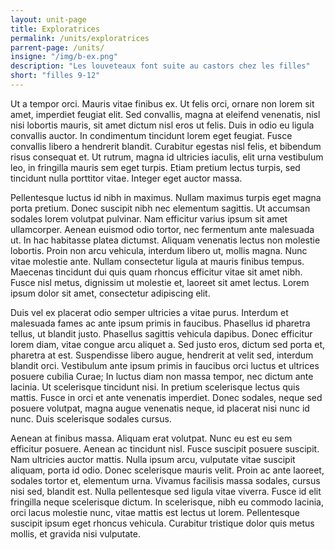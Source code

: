 ```yaml
---
layout: unit-page
title: Exploratrices
permalink: /units/exploratrices
parrent-page: /units/
insigne: "/img/b-ex.png"
description: "Les louveteaux font suite au castors chez les filles"
short: "filles 9-12"
---
```

 
Ut a tempor orci. Mauris vitae finibus ex. Ut felis orci, ornare non lorem sit amet, imperdiet feugiat elit. Sed convallis, magna at eleifend venenatis, nisl nisi lobortis mauris, sit amet dictum nisl eros ut felis. Duis in odio eu ligula convallis auctor. In condimentum tincidunt lorem eget feugiat. Fusce convallis libero a hendrerit blandit. Curabitur egestas nisl felis, et bibendum risus consequat et. Ut rutrum, magna id ultricies iaculis, elit urna vestibulum leo, in fringilla mauris sem eget turpis. Etiam pretium lectus turpis, sed tincidunt nulla porttitor vitae. Integer eget auctor massa.

Pellentesque luctus id nibh in maximus. Nullam maximus turpis eget magna porta pretium. Donec suscipit nibh nec elementum sagittis. Ut accumsan sodales lorem volutpat pulvinar. Nam efficitur varius ipsum sit amet ullamcorper. Aenean euismod odio tortor, nec fermentum ante malesuada ut. In hac habitasse platea dictumst. Aliquam venenatis lectus non molestie lobortis. Proin non arcu vehicula, interdum libero ut, mollis magna. Nunc vitae molestie ante. Nullam consectetur ligula at mauris finibus tempus. Maecenas tincidunt dui quis quam rhoncus efficitur vitae sit amet nibh. Fusce nisl metus, dignissim ut molestie et, laoreet sit amet lectus. Lorem ipsum dolor sit amet, consectetur adipiscing elit.

Duis vel ex placerat odio semper ultricies a vitae purus. Interdum et malesuada fames ac ante ipsum primis in faucibus. Phasellus id pharetra tellus, ut blandit justo. Phasellus sagittis vehicula dapibus. Donec efficitur lorem diam, vitae congue arcu aliquet a. Sed justo eros, dictum sed porta et, pharetra at est. Suspendisse libero augue, hendrerit at velit sed, interdum blandit orci. Vestibulum ante ipsum primis in faucibus orci luctus et ultrices posuere cubilia Curae; In luctus diam non massa tempor, nec dictum ante lacinia. Ut scelerisque tincidunt nisi. In pretium scelerisque lectus quis mattis. Fusce in orci et ante venenatis imperdiet. Donec sodales, neque sed posuere volutpat, magna augue venenatis neque, id placerat nisi nunc id nunc. Duis scelerisque sodales cursus.

Aenean at finibus massa. Aliquam erat volutpat. Nunc eu est eu sem efficitur posuere. Aenean ac tincidunt nisl. Fusce suscipit posuere suscipit. Nam ultricies auctor mattis. Nulla ipsum arcu, vulputate vitae suscipit aliquam, porta id odio. Donec scelerisque mauris velit. Proin ac ante laoreet, sodales tortor et, elementum urna. Vivamus facilisis massa sodales, cursus nisi sed, blandit est. Nulla pellentesque sed ligula vitae viverra. Fusce id elit fringilla neque scelerisque dictum. In scelerisque, nibh eu commodo lacinia, orci lacus molestie nunc, vitae mattis est lectus ut lorem. Pellentesque suscipit ipsum eget rhoncus vehicula. Curabitur tristique dolor quis metus mollis, et gravida nisi vulputate.
